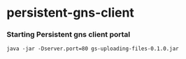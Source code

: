 # persistent-gns-client

### Starting Persistent gns client portal
`java -jar -Dserver.port=80 gs-uploading-files-0.1.0.jar`
